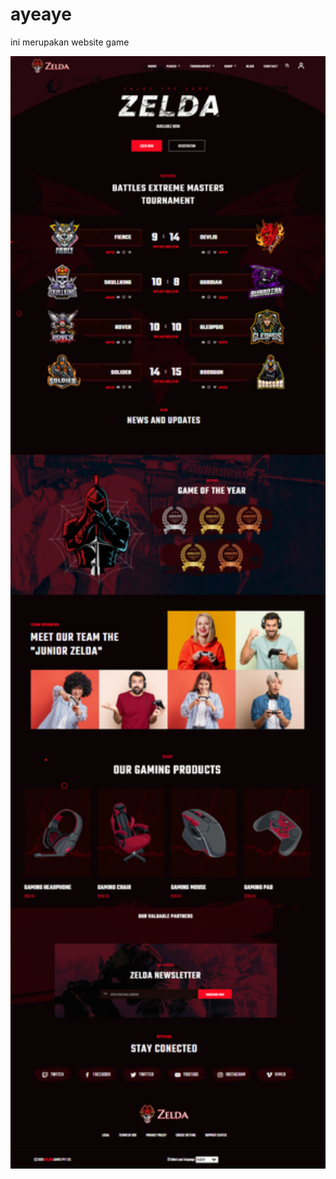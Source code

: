 # ayeaye
ini merupakan website game
<div align="center">
    <img src="/assets/Game.png" width="1000px"</img>
</div>

